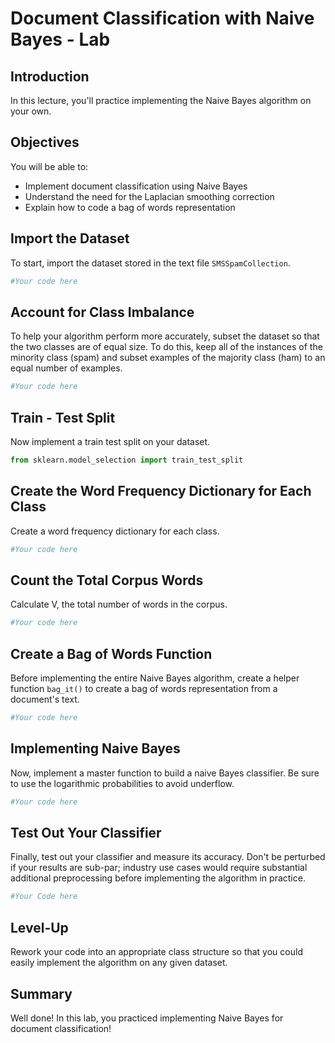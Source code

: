 
# Document Classification with Naive Bayes - Lab

## Introduction

In this lecture, you'll practice implementing the Naive Bayes algorithm on your own.

## Objectives

You will be able to:  

* Implement document classification using Naive Bayes
* Understand the need for the Laplacian smoothing correction
* Explain how to code a bag of words representation

## Import the Dataset

To start, import the dataset stored in the text file `SMSSpamCollection`.


```python
#Your code here
```

## Account for Class Imbalance

To help your algorithm perform more accurately, subset the dataset so that the two classes are of equal size. To do this, keep all of the instances of the minority class (spam) and subset examples of the majority class (ham) to an equal number of examples.


```python
#Your code here
```

## Train - Test Split

Now implement a train test split on your dataset.


```python
from sklearn.model_selection import train_test_split
```

## Create the Word Frequency Dictionary for Each Class

Create a word frequency dictionary for each class.


```python
#Your code here
```

## Count the Total Corpus Words
Calculate V, the total number of words in the corpus.


```python
#Your code here
```

## Create a Bag of Words Function

Before implementing the entire Naive Bayes algorithm, create a helper function `bag_it()` to create a bag of words representation from a document's text.


```python
#Your code here
```

## Implementing Naive Bayes

Now, implement a master function to build a naive Bayes classifier. Be sure to use the logarithmic probabilities to avoid underflow.


```python
#Your code here
```

## Test Out Your Classifier

Finally, test out your classifier and measure its accuracy. Don't be perturbed if your results are sub-par; industry use cases would require substantial additional preprocessing before implementing the algorithm in practice.


```python
#Your Code here
```

## Level-Up

Rework your code into an appropriate class structure so that you could easily implement the algorithm on any given dataset.

## Summary

Well done! In this lab, you practiced implementing Naive Bayes for document classification!
